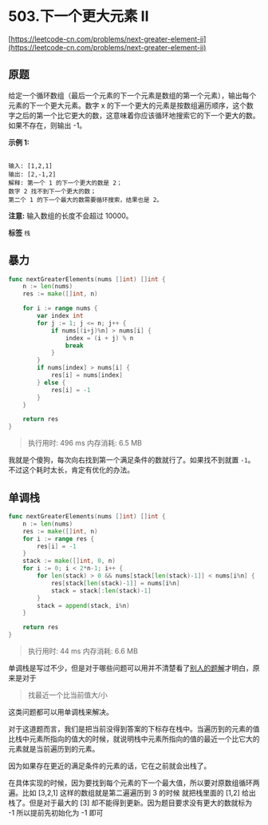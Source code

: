 # 503.下一个更大元素 II
[https://leetcode-cn.com/problems/next-greater-element-ii](https://leetcode-cn.com/problems/next-greater-element-ii) 
## 原题
给定一个循环数组（最后一个元素的下一个元素是数组的第一个元素），输出每个元素的下一个更大元素。数字 x 的下一个更大的元素是按数组遍历顺序，这个数字之后的第一个比它更大的数，这意味着你应该循环地搜索它的下一个更大的数。如果不存在，则输出 -1。

 **示例 1:** 

```

输入: [1,2,1]
输出: [2,-1,2]
解释: 第一个 1 的下一个更大的数是 2；
数字 2 找不到下一个更大的数； 
第二个 1 的下一个最大的数需要循环搜索，结果也是 2。

```
 **注意:** 输入数组的长度不会超过 10000。

 
**标签**
`栈` 


## 暴力
```go
func nextGreaterElements(nums []int) []int {
	n := len(nums)
	res := make([]int, n)

	for i := range nums {
		var index int
		for j := 1; j <= n; j++ {
			if nums[(i+j)%n] > nums[i] {
				index = (i + j) % n
				break
			}
		}
		if nums[index] > nums[i] {
			res[i] = nums[index]
		} else {
			res[i] = -1
		}
	}

	return res
}
```
>执行用时: 496 ms
内存消耗: 6.5 MB

我就是个傻狗，每次向右找到第一个满足条件的数就行了。如果找不到就置 `-1`。不过这个耗时太长，肯定有优化的办法。

## 单调栈
```go
func nextGreaterElements(nums []int) []int {
	n := len(nums)
	res := make([]int, n)
	for i := range res {
		res[i] = -1
	}
	stack := make([]int, 0, n)
	for i := 0; i < 2*n-1; i++ {
		for len(stack) > 0 && nums[stack[len(stack)-1]] < nums[i%n] {
			res[stack[len(stack)-1]] = nums[i%n]
			stack = stack[:len(stack)-1]
		}
		stack = append(stack, i%n)
	}

	return res
}
```
>执行用时: 44 ms
内存消耗: 6.6 MB

单调栈是写过不少，但是对于哪些问题可以用并不清楚看了[别人的题解](https://leetcode-cn.com/problems/next-greater-element-ii/solution/cong-po-su-jie-fa-de-jiao-du-qu-li-jie-d-trht/)才明白，原来是对于 
>找最近一个比当前值大/小 

这类问题都可以用单调栈来解决。

对于这道题而言，我们是把当前没得到答案的下标存在栈中。当遍历到的元素的值比栈中元素所指向的值大的时候，就说明栈中元素所指向的值的最近一个比它大的元素就是当前遍历到的元素。

因为如果存在更近的满足条件的元素的话，它在之前就会出栈了。

在具体实现的时候，因为要找到每个元素的下一个最大值，所以要对原数组循环两遍。比如 [3,2,1] 这样的数组就是第二遍遍历到 3 的时候 就把栈里面的 [1,2] 给出栈了。但是对于最大的 [3] 却不能得到更新。因为题目要求没有更大的数就标为 -1 所以提前先初始化为 -1 即可 